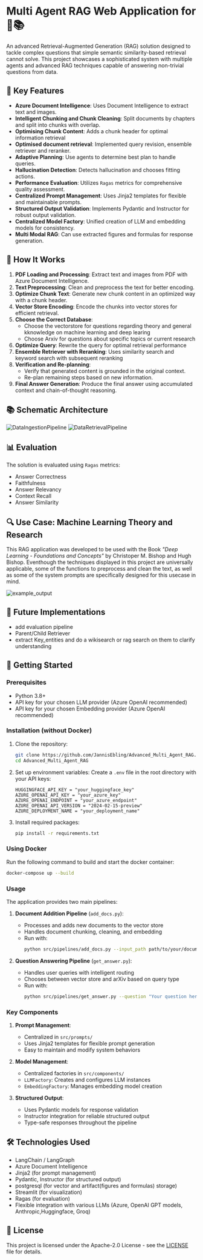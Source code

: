 # Multi Agent RAG Web Application for  🧠📚

An advanced Retrieval-Augmented Generation (RAG) solution designed to tackle complex questions that simple semantic similarity-based retrieval cannot solve. This project showcases a sophisticated system with multiple agents and advanced RAG techniques capable of answering non-trivial questions from data.


## 🌟 Key Features

- **Azure Document Intelligence**: Uses Document Intelligence to extract text and images.
- **Intelligent Chunking and Chunk Cleaning**: Split documents by chapters and split into chunks with overlap.
- **Optimising Chunk Content**: Adds a chunk header for optimal information retrieval
- **Optimised document retrieval**: Implemented query revision, ensemble retriever and reranker.
- **Adaptive Planning**: Use agents to determine best plan to handle queries.
- **Hallucination Detection**: Detects hallucination and chooses fitting actions.
- **Performance Evaluation**: Utilizes `Ragas` metrics for comprehensive quality assessment.
- **Centralized Prompt Management**: Uses Jinja2 templates for flexible and maintainable prompts.
- **Structured Output Validation**: Implements Pydantic and Instructor for robust output validation.
- **Centralized Model Factory**: Unified creation of LLM and embedding models for consistency.
- **Multi Modal RAG**: Can use extracted figures and formulas for response generation.



## 🧠 How It Works

1. **PDF Loading and Processing**: Extract text and images from PDF with Azure Document Intelligence.
2. **Text Preprocessing**: Clean and preprocess the text for better encoding.
3. **Optimize Chunk Text**: Generate new chunk content in an optimized way with a chunk header.
4. **Vector Store Encoding**: Encode the chunks into vector stores for efficient retrieval.
5. **Choose the Correct Database**:
   - Choose the vectorstore for questions regarding theory and general kknowledge on machine learning and deep learing
   - Choose Arxiv for questions about specific topics or current research
6. **Optimize Query**: Rewrite the query for optimal retrieval performance
7. **Ensemble Retriever with Reranking**: Uses similarity search and keyword search with subsequent reranking
8. **Verification and Re-planning**:
   - Verify that generated content is grounded in the original context.
   - Re-plan remaining steps based on new information.
9. **Final Answer Generation**: Produce the final answer using accumulated context and chain-of-thought reasoning.


## 📚 Schematic Architecture

![DataIngestionPipeline](references/images/dataingestionpipeline.png)
![DataRetrievalPipeline](references/images/dataretrievalpipeline.png)


## 📊 Evaluation

The solution is evaluated using `Ragas` metrics:
- Answer Correctness
- Faithfulness
- Answer Relevancy
- Context Recall
- Answer Similarity


## 🔍 Use Case: Machine Learning Theory and Research

This RAG application was developed to be used with the Book *"Deep Learning - Foundations and Concepts"* by Christoper M. Bishop and Hugh Bishop. Eventhough the techniques displayed in this project are universally applicable, some of the functions to preprocess and clean the text, as well as some of the system prompts are specifically designed for this usecase in mind.

![example_output](references/images/example_output.png)


## 🌟 Future Implementations

- add evaluation pipeline
- Parent/Child Retriever
- extract Key_entities and do a wikisearch or rag search on them to clarify understanding


## 🚀 Getting Started

### Prerequisites

- Python 3.8+
- API key for your chosen LLM provider (Azure OpenAI recommended)
- API key for your chosen Embedding provider (Azure OpenAI recommended)


### Installation (without Docker)

1. Clone the repository:
   ```sh
   git clone https://github.com/JannisEbling/Advanced_Multi_Agent_RAG.git
   cd Advanced_Multi_Agent_RAG
   ```

2. Set up environment variables:
   Create a `.env` file in the root directory with your API keys: 
   ```
   HUGGINGFACE_API_KEY = "your_huggingface_key"
   AZURE_OPENAI_API_KEY = "your_azure_key"
   AZURE_OPENAI_ENDPOINT = "your_azure_endpoint"
   AZURE_OPENAI_API_VERSION = "2024-02-15-preview"
   AZURE_DEPLOYMENT_NAME = "your_deployment_name"
   ```

3. Install required packages:
   ```sh
   pip install -r requirements.txt
   ```


### Using Docker
Run the following command to build and start the docker container:
```sh
docker-compose up --build
```


### Usage

The application provides two main pipelines:

1. **Document Addition Pipeline** (`add_docs.py`):
   - Processes and adds new documents to the vector store
   - Handles document chunking, cleaning, and embedding
   - Run with:
     ```sh
     python src/pipelines/add_docs.py --input_path path/to/your/document.pdf
     ```

2. **Question Answering Pipeline** (`get_answer.py`):
   - Handles user queries with intelligent routing
   - Chooses between vector store and arXiv based on query type
   - Run with:
     ```sh
     python src/pipelines/get_answer.py --question "Your question here"
     ```


### Key Components

1. **Prompt Management**:
   - Centralized in `src/prompts/`
   - Uses Jinja2 templates for flexible prompt generation
   - Easy to maintain and modify system behaviors

2. **Model Management**:
   - Centralized factories in `src/components/`
   - `LLMFactory`: Creates and configures LLM instances
   - `EmbeddingFactory`: Manages embedding model creation

3. **Structured Output**:
   - Uses Pydantic models for response validation
   - Instructor integration for reliable structured output
   - Type-safe responses throughout the pipeline


## 🛠️ Technologies Used

- LangChain / LangGraph
- Azure Document Intelligence
- Jinja2 (for prompt management)
- Pydantic, Instructor (for structured output)
- postgresql (for vector and artifact(figures and formulas) storage)
- Streamlit (for visualization)
- Ragas (for evaluation)
- Flexible integration with various LLMs (Azure, OpenAI GPT models, Anthropic,Huggingface, Groq)


## 📄 License

This project is licensed under the Apache-2.0 License - see the [LICENSE](LICENSE) file for details.
